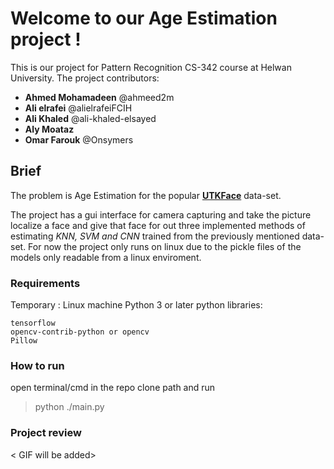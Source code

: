 # Welcome to our Age Estimation project !

This is our project for Pattern Recognition CS-342 course at Helwan University.
The project contributors:
- **Ahmed Mohamadeen** @ahmeed2m
- **Ali elrafei** @alielrafeiFCIH
- **Ali Khaled** @ali-khaled-elsayed
- **Aly Moataz**
- **Omar Farouk** @Onsymers

## Brief
The problem is Age Estimation for the popular **[UTKFace](https://susanqq.github.io/UTKFace/)** data-set.

The project has a gui interface for camera capturing and take the picture localize a face and give that face for out three implemented methods of estimating *KNN, SVM and CNN* trained from the previously mentioned data-set.
For now the project only runs on linux due to the pickle files of the models only readable from a linux enviroment.

### Requirements
Temporary : Linux machine
Python 3 or later
 python libraries:
```
tensorflow
opencv-contrib-python or opencv
Pillow
```
### How to run
open terminal/cmd in the repo clone path and run
>python ./main.py
>
### Project review

< GIF will be added>


